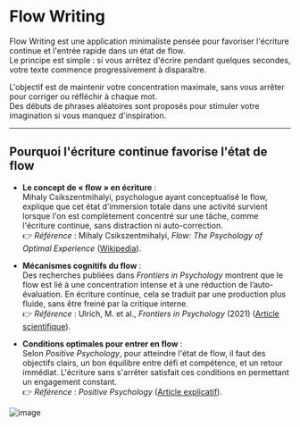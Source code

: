 # Flow Writing

Flow Writing est une application minimaliste pensée pour favoriser l'écriture continue et l'entrée rapide dans un état de flow.  
Le principe est simple : si vous arrêtez d'écrire pendant quelques secondes, votre texte commence progressivement à disparaître.

L'objectif est de maintenir votre concentration maximale, sans vous arrêter pour corriger ou réfléchir à chaque mot.  
Des débuts de phrases aléatoires sont proposés pour stimuler votre imagination si vous manquez d'inspiration.

---

## Pourquoi l'écriture continue favorise l'état de flow

- **Le concept de « flow » en écriture** :  
Mihaly Csikszentmihalyi, psychologue ayant conceptualisé le flow, explique que cet état d'immersion totale dans une activité survient lorsque l'on est complètement concentré sur une tâche, comme l'écriture continue, sans distraction ni auto-correction.  
👉 *Référence* : Mihaly Csikszentmihalyi, *Flow: The Psychology of Optimal Experience* ([Wikipedia](https://en.wikipedia.org/wiki/Mihaly_Csikszentmihalyi)).

- **Mécanismes cognitifs du flow** :  
Des recherches publiées dans *Frontiers in Psychology* montrent que le flow est lié à une concentration intense et à une réduction de l’auto-évaluation. En écriture continue, cela se traduit par une production plus fluide, sans être freiné par la critique interne.  
👉 *Référence* : Ulrich, M. et al., *Frontiers in Psychology* (2021) ([Article scientifique](https://www.frontiersin.org/articles/10.3389/fpsyg.2021.645498/full)).

- **Conditions optimales pour entrer en flow** :  
Selon *Positive Psychology*, pour atteindre l'état de flow, il faut des objectifs clairs, un bon équilibre entre défi et compétence, et un retour immédiat. L'écriture sans s'arrêter satisfait ces conditions en permettant un engagement constant.  
👉 *Référence* : *Positive Psychology* ([Article explicatif](https://positivepsychology.com/theory-psychology-flow/)).


![image](https://github.com/user-attachments/assets/44aa4292-38f7-4a6e-bb9a-558058355cd5)
